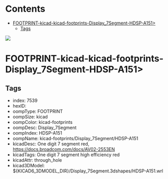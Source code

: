 



Contents
========

* [FOOTPRINT-kicad-kicad-footprints-Display_7Segment-HDSP-A151>](#footprint-kicad-kicad-footprints-display_7segment-hdsp-a151)
	* [Tags](#tags)
  
![][im]
# FOOTPRINT-kicad-kicad-footprints-Display_7Segment-HDSP-A151>

## Tags

- index: 7539
- hexID: 
- oompType: FOOTPRINT
- oompSize: kicad
- oompColor: kicad-footprints
- oompDesc: Display_7Segment
- oompIndex: HDSP-A151
- oompName: kicad-footprints/Display_7Segment/HDSP-A151
- kicadDesc: One digit 7 segment red, https://docs.broadcom.com/docs/AV02-2553EN
- kicadTags: One digit 7 segment high efficiency red
- kicadAttr: through_hole
- kicad3DModel: ${KICAD6_3DMODEL_DIR}/Display_7Segment.3dshapes/HDSP-A151.wrl



[im]: image.png
